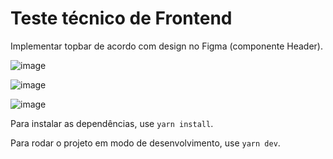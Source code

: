 # Teste técnico de Frontend

Implementar topbar de acordo com design no Figma (componente Header).

![image](https://github.com/user-attachments/assets/a6263c31-08e6-4ac6-8068-b0b6acfead44)

![image](https://github.com/user-attachments/assets/8e80efeb-5f73-40a9-8665-1a35f930972a)

![image](https://github.com/user-attachments/assets/21e14688-38fe-4981-b4de-8348c64d8fc3)


Para instalar as dependências, use `yarn install`.

Para rodar o projeto em modo de  desenvolvimento, use `yarn dev`.

